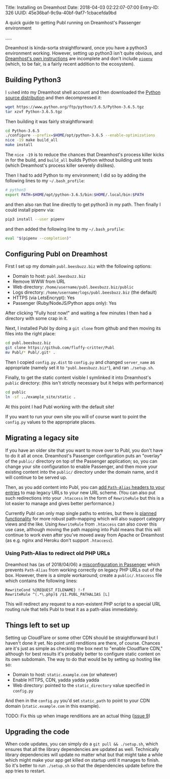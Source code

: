 Title: Installing on Dreamhost
Date: 2018-04-03 02:22:07-07:00
Entry-ID: 326
UUID: 45e36baf-9c9a-40bf-9af7-1cbacefda9bd

A quick guide to getting Publ running on Dreamhost's Passenger environment

.....

Dreamhost is kinda-sorta straightforward, once you have a python3 environment working. However, setting up python3 isn't
quite obvious, and [Dreamhost's own instructions](https://help.dreamhost.com/hc/en-us/articles/115000702772-Installing-a-custom-version-of-Python-3)
are incomplete and don't include [`pipenv`](https://docs.pipenv.org) (which, to be fair, is a fairly recent addition to the ecosystem).

## Building Python3

I `ssh`ed into my Dreamhost shell account and then downloaded the [Python source distribution](https://www.python.org/downloads/source/)
and then decompressed it:

```bash
wget https://www.python.org/ftp/python/3.6.5/Python-3.6.5.tgz
tar xzvf Python-3.6.5.tgz
```

Then building it was fairly straightforward:

```bash
cd Python-3.6.5
./configure --prefix=$HOME/opt/python-3.6.5 --enable-optimizations
nice -19 make build_all
make install
```

The `nice -19` is to reduce the chances that Dreamhost's process killer kicks in for the build, and `build_all` builds Python without building unit tests (which Dreamhost's process killer severely dislikes).

Then I had to add Python to my environment; I did so by adding the following lines to my `~/.bash_profile`:

```bash
# python3
export PATH=$HOME/opt/python-3.6.5/bin:$HOME/.local/bin:$PATH
```

and then also ran that line directly to get python3 in my path. Then finally I could install pipenv via:

```bash
pip3 install --user pipenv
```

and then added the following line to my `~/.bash_profile`:

```bash
eval "$(pipenv --completion)"
```

## Configuring Publ on Dreamhost

First I set up my domain `publ.beesbuzz.biz` with the following options:

* Domain to host: `publ.beesbuzz.biz`
* Remove WWW from URL
* Web directory: `/home/username/publ.beesbuzz.biz/public`
* Logs directory: `/home/username/logs/publ.beesbuzz.biz` (the default)
* HTTPS (via LetsEncrypt): Yes
* Passenger (Ruby/NodeJS/Python apps only): Yes

After clicking "Fully host now!" and waiting a few minutes I then had a directory with some crap in it.

Next, I installed Publ by doing a `git clone` from github and then moving its files into the right place:

```bash
cd publ.beesbuzz.biz
git clone https://github.com/fluffy-critter/Publ
mv Publ/* Publ/.git* .
```

Then I copied `config.py.dist` to `config.py` and changed `server_name` as appropriate (namely set it to `"publ.beesbuzz.biz"`),
and ran `./setup.sh`.

Finally, to get the static content visible I symlinked it into Dreamhost's `public` directory: (this isn't strictly necessary but it helps with performance)

```bash
cd public
ln -sf ../example_site/static .
```

At this point I had Publ working with the default site!

If you want to run your own site you will of course want to point the `config.py` values to the appropriate places.

## Migrating a legacy site

If you have an older site that you want to move over to Publ, you don't have to do it all at once.
Dreamhost's Passenger configuration puts an "overlay" of the `public/` directory on top of the
Passenger application; so, you can change your site configuration to enable Passenger, and then move your
existing content into the `public/` directory under the domain name, and it will continue to be served up.

Then, as you add content into Publ, you can [add `Path-Alias` headers to your entries](/entry-format#path-alias)
to map legacy URLs to your new URL scheme. (You can also put such redirections into your `.htaccess` in the form
of `RewriteRule` but this is a lot easier to manage and gives better performance.)

Currently Publ can only map single paths to entries, but there is [planned functionality](https://github.com/fluffy-critter/Publ/issues/11) for more robust path-mapping which will also support category views and the like.
Using `RewriteRule` from `.htaccess` can also cover this use case, although moving the path mapping into Publ
means that this will continue to work even after you've moved away from Apache or Dreamhost (as e.g. nginx and Heroku don't support `.htaccess`).

### Using Path-Alias to redirect old PHP URLs

Dreamhost has (as of 2018/04/06) a [misconfiguration in Passenger](https://github.com/fluffy-critter/Publ/issues/19) which prevents `Path-Alias` from working correctly on legacy PHP URLs out of the box. However, there is a simple workaround;
create a `public/.htaccess` file which contains the following lines:

```htaccess
RewriteCond %{REQUEST_FILENAME} !-f
RewriteRule ^(.*\.php)$ /$1.PUBL_PATHALIAS [L]
```

This will redirect any request to a non-existent PHP script to a special URL routing rule that
tells Publ to treat it as a path-alias immediately.

## Things left to set up

Setting up CloudFlare or some other CDN should be straightforward but I haven't done it yet. No point until renditions are there, of course.
Chances are it's just as simple as checking the box next to "enable Cloudflare CDN," although for best results it's probably better to
configure static content on its own subdomain. The way to do that would be by setting up hosting like so:

* Domain to host: `static.example.com` (or whatever)
* Enable HTTPS, CDN, yadda yadda yadda
* Web directory: pointed to the `static_directory` value specified in `config.py`

And then in the `config.py` you'd set `static_path` to point to your CDN domain (`static.example.com` in this example).

TODO: Fix this up when image renditions are an actual thing ([issue 9](http://github.com/fluffy-critter/Publ/issues/9))

## Upgrading the code

When code updates, you can simply do a `git pull && ./setup.sh`, which ensures that all the library dependencies are updated as well.
Technically library dependencies will update no matter what but that might take a while which might make your app get killed
on startup until it manages to finish. So it's better to run `./setup.sh` so that the dependencies update before the app tries to restart.

